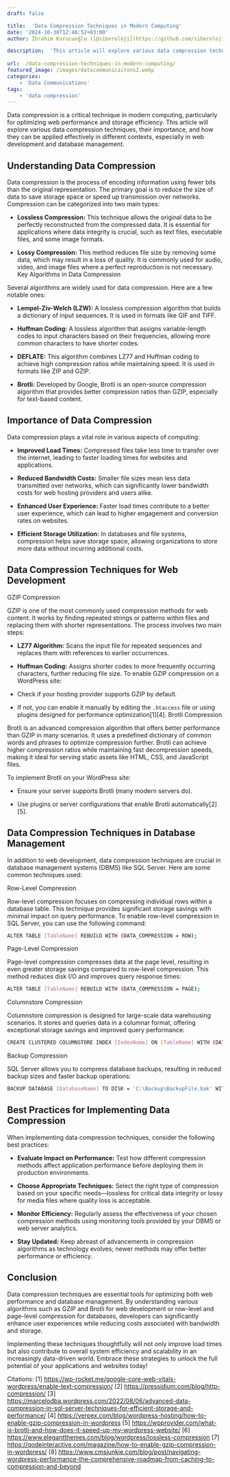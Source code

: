 ```yaml
---
draft: false

title:  'Data Compression Techniques in Modern Computing'
date: '2024-10-30T12:46:52+03:00'
author: İbrahim Korucuoğlu ([@siberoloji](https://github.com/siberoloji))

description:  'This article will explore various data compression techniques, their importance, and how they can be applied effectively in different contexts, especially in web development and database management.' 
 
url:  /data-compression-techniques-in-modern-computing/
featured_image: /images/datacommunicaitons2.webp
categories:
    - 'Data Communications'
tags:
    - 'data compression'
---
```

Data compression is a critical technique in modern computing, particularly for optimizing web performance and storage efficiency. This article will explore various data compression techniques, their importance, and how they can be applied effectively in different contexts, especially in web development and database management.

## Understanding Data Compression

Data compression is the process of encoding information using fewer bits than the original representation. The primary goal is to reduce the size of data to save storage space or speed up transmission over networks. Compression can be categorized into two main types:
* **Lossless Compression:** This technique allows the original data to be perfectly reconstructed from the compressed data. It is essential for applications where data integrity is crucial, such as text files, executable files, and some image formats.

* **Lossy Compression:** This method reduces file size by removing some data, which may result in a loss of quality. It is commonly used for audio, video, and image files where a perfect reproduction is not necessary.
Key Algorithms in Data Compression

Several algorithms are widely used for data compression. Here are a few notable ones:
* **Lempel-Ziv-Welch (LZW):** A lossless compression algorithm that builds a dictionary of input sequences. It is used in formats like GIF and TIFF.

* **Huffman Coding:** A lossless algorithm that assigns variable-length codes to input characters based on their frequencies, allowing more common characters to have shorter codes.

* **DEFLATE:** This algorithm combines LZ77 and Huffman coding to achieve high compression ratios while maintaining speed. It is used in formats like ZIP and GZIP.

* **Brotli:** Developed by Google, Brotli is an open-source compression algorithm that provides better compression ratios than GZIP, especially for text-based content.
## Importance of Data Compression

Data compression plays a vital role in various aspects of computing:
* **Improved Load Times:** Compressed files take less time to transfer over the internet, leading to faster loading times for websites and applications.

* **Reduced Bandwidth Costs:** Smaller file sizes mean less data transmitted over networks, which can significantly lower bandwidth costs for web hosting providers and users alike.

* **Enhanced User Experience:** Faster load times contribute to a better user experience, which can lead to higher engagement and conversion rates on websites.

* **Efficient Storage Utilization:** In databases and file systems, compression helps save storage space, allowing organizations to store more data without incurring additional costs.
## Data Compression Techniques for Web Development

GZIP Compression

GZIP is one of the most commonly used compression methods for web content. It works by finding repeated strings or patterns within files and replacing them with shorter representations. The process involves two main steps:
* **LZ77 Algorithm:** Scans the input file for repeated sequences and replaces them with references to earlier occurrences.

* **Huffman Coding:** Assigns shorter codes to more frequently occurring characters, further reducing file size.
To enable GZIP compression on a WordPress site:
* Check if your hosting provider supports GZIP by default.

* If not, you can enable it manually by editing the `.htaccess` file or using plugins designed for performance optimization[1][4].
Brotli Compression

Brotli is an advanced compression algorithm that offers better performance than GZIP in many scenarios. It uses a predefined dictionary of common words and phrases to optimize compression further. Brotli can achieve higher compression ratios while maintaining fast decompression speeds, making it ideal for serving static assets like HTML, CSS, and JavaScript files.

To implement Brotli on your WordPress site:
* Ensure your server supports Brotli (many modern servers do).

* Use plugins or server configurations that enable Brotli automatically[2][5].
## Data Compression Techniques in Database Management

In addition to web development, data compression techniques are crucial in database management systems (DBMS) like SQL Server. Here are some common techniques used:

Row-Level Compression

Row-level compression focuses on compressing individual rows within a database table. This technique provides significant storage savings with minimal impact on query performance. To enable row-level compression in SQL Server, you can use the following command:
```bash
ALTER TABLE [TableName] REBUILD WITH (DATA_COMPRESSION = ROW);
```

Page-Level Compression

Page-level compression compresses data at the page level, resulting in even greater storage savings compared to row-level compression. This method reduces disk I/O and improves query response times:
```bash
ALTER TABLE [TableName] REBUILD WITH (DATA_COMPRESSION = PAGE);
```

Columnstore Compression

Columnstore compression is designed for large-scale data warehousing scenarios. It stores and queries data in a columnar format, offering exceptional storage savings and improved query performance:
```bash
CREATE CLUSTERED COLUMNSTORE INDEX [IndexName] ON [TableName] WITH (DATA_COMPRESSION = COLUMNSTORE);
```

Backup Compression

SQL Server allows you to compress database backups, resulting in reduced backup sizes and faster backup operations:
```bash
BACKUP DATABASE [DatabaseName] TO DISK = 'C:\Backup\BackupFile.bak' WITH COMPRESSION;
```

## Best Practices for Implementing Data Compression

When implementing data compression techniques, consider the following best practices:
* **Evaluate Impact on Performance:** Test how different compression methods affect application performance before deploying them in production environments.

* **Choose Appropriate Techniques:** Select the right type of compression based on your specific needs—lossless for critical data integrity or lossy for media files where quality loss is acceptable.

* **Monitor Efficiency:** Regularly assess the effectiveness of your chosen compression methods using monitoring tools provided by your DBMS or web server analytics.

* **Stay Updated:** Keep abreast of advancements in compression algorithms as technology evolves; newer methods may offer better performance or efficiency.
## Conclusion

Data compression techniques are essential tools for optimizing both web performance and database management. By understanding various algorithms such as GZIP and Brotli for web development or row-level and page-level compression for databases, developers can significantly enhance user experiences while reducing costs associated with bandwidth and storage.

Implementing these techniques thoughtfully will not only improve load times but also contribute to overall system efficiency and scalability in an increasingly data-driven world. Embrace these strategies to unlock the full potential of your applications and websites today!

Citations: [1] https://wp-rocket.me/google-core-web-vitals-wordpress/enable-text-compression/ [2] https://pressidium.com/blog/http-compression/ [3] https://marcelodba.wordpress.com/2022/08/06/advanced-data-compression-in-sql-server-techniques-for-efficient-storage-and-performance/ [4] https://verpex.com/blog/wordpress-hosting/how-to-enable-gzip-compression-in-wordpress [5] https://wpprovider.com/what-is-brotli-and-how-does-it-speed-up-my-wordpress-website/ [6] https://www.elegantthemes.com/blog/wordpress/lossless-compression [7] https://qodeinteractive.com/magazine/how-to-enable-gzip-compression-in-wordpress/ [8] https://www.cmsjunkie.com/blog/post/navigating-wordpress-performance-the-comprehensive-roadmap-from-caching-to-compression-and-beyond
